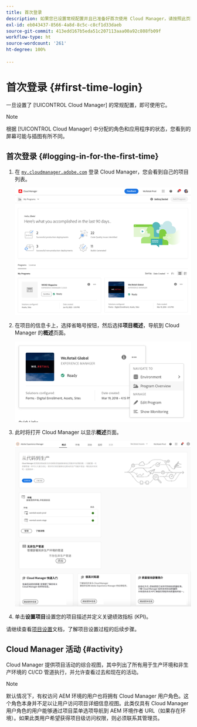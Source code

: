 ```yaml
---
title: 首次登录
description: 如果您已设置常规配置并且已准备好首次使用 Cloud Manager，请按照此页面上的说明进行操作。
exl-id: eb043437-8566-4a8d-8c5c-c8cf1d33daeb
source-git-commit: 413edd167b5eda51c207113aaa00a92c808fb09f
workflow-type: ht
source-wordcount: '261'
ht-degree: 100%

---
```



# 首次登录 {#first-time-login}

一旦设置了 [!UICONTROL Cloud Manager] 的常规配置，即可使用它。

>[!NOTE]
>
>根据 [!UICONTROL Cloud Manager] 中分配的角色和应用程序的状态，您看到的屏幕可能与插图有所不同。

## 首次登录 {#logging-in-for-the-first-time}

1. 在 [`my.cloudmanager.adobe.com`](https://my.cloudmanager.adobe.com/) 登录 Cloud Manager，您会看到自己的项目列表。

   ![Cloud Manager 控制台](/help/assets/cloud-manager-console.png)

1. 在项目的信息卡上，选择省略号按钮，然后选择&#x200B;**项目概述**，导航到 Cloud Manager 的&#x200B;**概述**&#x200B;页面。

   ![Cloud Manager 选项](/help/assets/program-overview-option.png)

1. 此时将打开 Cloud Manager 以显示&#x200B;**概述**&#x200B;页面。

   ![Cloud Manager 概述页面](/help/assets/FirstLogin1.png)

1. 单击&#x200B;**设置项目**&#x200B;设置您的项目描述并定义关键绩效指标 (KPI)。

请继续查看[项目设置](/help/getting-started/program-setup.md)文档，了解项目设置过程的后续步骤。

## Cloud Manager 活动 {#activity}

Cloud Manager 提供项目活动的综合视图，其中列出了所有用于生产环境和非生产环境的 CI/CD 管道执行，并允许查看过去和现在的活动。

>[!NOTE]
>
>默认情况下，有权访问 AEM 环境的用户也将拥有 Cloud Manager 用户角色。这个角色本身并不足以让用户访问项目详细信息视图。此类仅具有 Cloud Manager 用户角色的用户能够通过项目菜单选项导航到 AEM 环境作者 URL（如果存在环境）。如果此类用户希望获得项目级访问权限，则必须联系其管理员。

